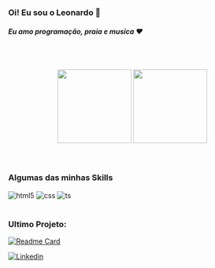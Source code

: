 <h3>Oi! Eu sou o Leonardo 🤙</h3>
<h4><em>Eu amo programação, praia e musica ❤️<a target="_blank" rel="noopener noreferrer"></a></em></h4><br>
<br><br>

<div align="center">
 <img height="150em" src="https://github-readme-stats.vercel.app/api?username=lsviii&theme=tokyonight" />
 <img height="150em" src="https://github-readme-stats.vercel.app/api/top-langs?username=lsviii&layout=compact&langs_count=15&theme=tokyonight" />
</div>
<br><br>

<h3>Algumas das minhas Skills</h3>

<div style="display: inline_block">
  <img align="center" alt="html5" src="https://img.shields.io/badge/Python-3776AB?style=for-the-badge&logo=python&logoColor=white" />
  <img align="center" alt="css" src="https://img.shields.io/badge/Flask-000000?style=for-the-badge&logo=flask&logoColor=white" />
  <img align="center" alt="ts" src="https://img.shields.io/badge/GIT-E44C30?style=for-the-badge&logo=git&logoColor=white" />
</div><br/>



### Ultimo Projeto:
[![Readme Card](https://github-readme-stats.vercel.app/api/pin/?username=lsviii&repo=imc_calculator)](https://github.com/lsviii/imc_calculator)

[![Linkedin](https://img.shields.io/badge/LinkedIn-0077B5?style=for-the-badge&logo=linkedin&logoColor=white)](https://www.linkedin.com/in/leonardo-silva-792774184/)

